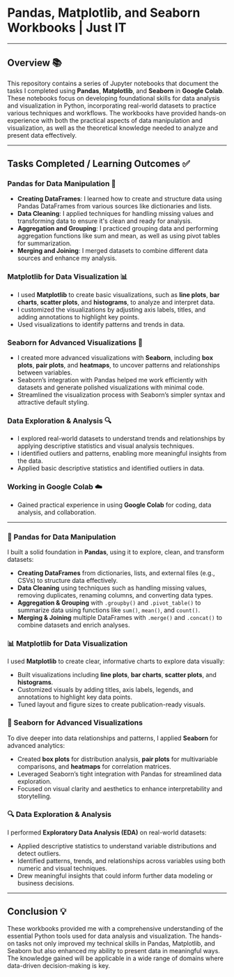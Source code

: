 # Pandas, Matplotlib, and Seaborn Workbooks | Just IT

---

## Overview 📚

This repository contains a series of Jupyter notebooks that document the tasks I completed using **Pandas**, **Matplotlib**, and **Seaborn** in **Google Colab**. These notebooks focus on developing foundational skills for data analysis and visualization in Python, incorporating real-world datasets to practice various techniques and workflows. The workbooks have provided hands-on experience with both the practical aspects of data manipulation and visualization, as well as the theoretical knowledge needed to analyze and present data effectively.

---

## Tasks Completed / Learning Outcomes ✅

### **Pandas for Data Manipulation** 🐼
- **Creating DataFrames**: I learned how to create and structure data using Pandas DataFrames from various sources like dictionaries and lists.
- **Data Cleaning**: I applied techniques for handling missing values and transforming data to ensure it's clean and ready for analysis.
- **Aggregation and Grouping**: I practiced grouping data and performing aggregation functions like sum and mean, as well as using pivot tables for summarization.
- **Merging and Joining**: I merged datasets to combine different data sources and enhance my analysis.

### **Matplotlib for Data Visualization** 📊
- I used **Matplotlib** to create basic visualizations, such as **line plots**, **bar charts**, **scatter plots**, and **histograms**, to analyze and interpret data.
- I customized the visualizations by adjusting axis labels, titles, and adding annotations to highlight key points.
- Used visualizations to identify patterns and trends in data.

### **Seaborn for Advanced Visualizations** 🌈
- I created more advanced visualizations with **Seaborn**, including **box plots**, **pair plots**, and **heatmaps**, to uncover patterns and relationships between variables.
- Seaborn’s integration with Pandas helped me work efficiently with datasets and generate polished visualizations with minimal code.
- Streamlined the visualization process with Seaborn’s simpler syntax and attractive default styling.

### **Data Exploration & Analysis** 🔍
- I explored real-world datasets to understand trends and relationships by applying descriptive statistics and visual analysis techniques.
- I identified outliers and patterns, enabling more meaningful insights from the data.
- Applied basic descriptive statistics and identified outliers in data.

### **Working in Google Colab** ☁️
- Gained practical experience in using **Google Colab** for coding, data analysis, and collaboration.

---

### 🐼 Pandas for Data Manipulation
I built a solid foundation in **Pandas**, using it to explore, clean, and transform datasets:

- **Creating DataFrames** from dictionaries, lists, and external files (e.g., CSVs) to structure data effectively.
- **Data Cleaning** using techniques such as handling missing values, removing duplicates, renaming columns, and converting data types.
- **Aggregation & Grouping** with `.groupby()` and `.pivot_table()` to summarize data using functions like `sum()`, `mean()`, and `count()`.
- **Merging & Joining** multiple DataFrames with `.merge()` and `.concat()` to combine datasets and enrich analyses.

### 📊 Matplotlib for Data Visualization
I used **Matplotlib** to create clear, informative charts to explore data visually:

- Built visualizations including **line plots**, **bar charts**, **scatter plots**, and **histograms**.
- Customized visuals by adding titles, axis labels, legends, and annotations to highlight key data points.
- Tuned layout and figure sizes to create publication-ready visuals.

### 🌈 Seaborn for Advanced Visualizations
To dive deeper into data relationships and patterns, I applied **Seaborn** for advanced analytics:

- Created **box plots** for distribution analysis, **pair plots** for multivariable comparisons, and **heatmaps** for correlation matrices.
- Leveraged Seaborn’s tight integration with Pandas for streamlined data exploration.
- Focused on visual clarity and aesthetics to enhance interpretability and storytelling.

### 🔍 Data Exploration & Analysis
I performed **Exploratory Data Analysis (EDA)** on real-world datasets:

- Applied descriptive statistics to understand variable distributions and detect outliers.
- Identified patterns, trends, and relationships across variables using both numeric and visual techniques.
- Drew meaningful insights that could inform further data modeling or business decisions.

---

## Conclusion 💡

These workbooks provided me with a comprehensive understanding of the essential Python tools used for data analysis and visualization. The hands-on tasks not only improved my technical skills in Pandas, Matplotlib, and Seaborn but also enhanced my ability to present data in meaningful ways. The knowledge gained will be applicable in a wide range of domains where data-driven decision-making is key.
